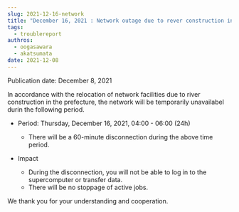 ```yaml
---
slug: 2021-12-16-network
title: "December 16, 2021 : Network outage due to rever construction in the prefecture"
tags:
  - troublereport
authros:
  - oogasawara
  - akatsumata
date: 2021-12-08
---
```


Publication date: December 8, 2021


In accordance with the relocation of network facilities due to river construction in the prefecture, the network will be temporarily unavailabel durin the following period.



- Period: Thursday, December 16, 2021, 04:00 - 06:00 (24h)
    - There will be a 60-minute disconnection during the above time period.

- Impact
    - During the disconnection, you will not be able to log in to the supercomputer or transfer data.
    - There will be no stoppage of active jobs.


We thank you for your understanding and cooperation.


